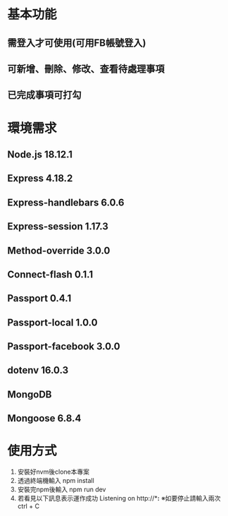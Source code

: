 # 基本功能

## 需登入才可使用(可用FB帳號登入)
## 可新增、刪除、修改、查看待處理事項
## 已完成事項可打勾


# 環境需求

## Node.js 18.12.1
## Express 4.18.2
## Express-handlebars 6.0.6
## Express-session 1.17.3
## Method-override 3.0.0
## Connect-flash 0.1.1
## Passport 0.4.1
## Passport-local 1.0.0
## Passport-facebook 3.0.0
## dotenv 16.0.3
## MongoDB
## Mongoose 6.8.4


# 使用方式

1. 安裝好nvm後clone本專案
2. 透過終端機輸入
npm install
3. 安裝完npm後輸入
npm run dev
4. 若看見以下訊息表示運作成功
Listening on http://*******:******
※如要停止請輸入兩次 ctrl + C

